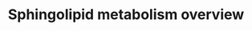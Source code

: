 ---
annotations:
- type: Pathway Ontology
  value: sphingomyelin metabolic pathway
- type: Pathway Ontology
  value: sphingolipid metabolic pathway
- type: Pathway Ontology
  value: sphingolipid biosynthetic pathway
authors:
- DeSl
- Egonw
- MaintBot
- Eweitz
description: This pathway is inspired by the Lipidmaps>Sphingolipids pathway [https://lipidmaps.org/resources/pathways/vanted.php].
  Sphingolipids are a class of lipids, which act as signal transduction and cell recognition
  molecules. This pathway provides an overview of the different tail lengths (on the
  right), which are used to convert sphinganine to DH-ceramide. All products are annotated
  with a lipid-class identifier. The integrated pathway can be found [https://www.wikipathways.org/index.php/Pathway:WP4690
  here].
last-edited: 2021-05-14
organisms:
- Mus musculus
redirect_from:
- /index.php/Pathway:WP4344
- /instance/WP4344
schema-jsonld:
- '@context': https://schema.org/
  '@id': https://wikipathways.github.io/pathways/WP4344.html
  '@type': Dataset
  creator:
    '@type': Organization
    name: WikiPathways
  description: This pathway is inspired by the Lipidmaps>Sphingolipids pathway [https://lipidmaps.org/resources/pathways/vanted.php].
    Sphingolipids are a class of lipids, which act as signal transduction and cell
    recognition molecules. This pathway provides an overview of the different tail
    lengths (on the right), which are used to convert sphinganine to DH-ceramide.
    All products are annotated with a lipid-class identifier. The integrated pathway
    can be found [https://www.wikipathways.org/index.php/Pathway:WP4690 here].
  keywords:
  - CoA(26:1)
  - Asah1
  - CoA(22:0)
  - Sgpp1
  - Ceramide
  - DH-Ceramide
  - Hexadecanal
  - Sphingosine-1-phosphate
  - 3-keto-sphinganine
  - Degs1
  - CoA(20:0)
  - Cerk
  - Ugcg
  - CerS1
  - Cers3
  - Sphk1
  - CerS5
  - Sgms2
  - CoA(16:0)
  - Sphinganine-1-phosphate
  - DH-Cer-1-P
  - DH-Glc-Cer
  - Cer-1-P
  - Degs2
  - Sphingosine
  - Ppap2b
  - Ugt8a
  - CoA(18:0)
  - Sgpp2
  - Ethanolamine-phosphate
  - Kdsr
  - ATP
  - Smpd1
  - Cers2
  - Sgms1
  - DH-Gal-Cer
  - CoA(26:0)
  - CoA(24:0)
  - CerS4
  - Sgpl1
  - ADP
  - CoA(24:1)
  - Serine
  - DH-SM
  - H2O
  - CerS6
  - Glc-Cer
  - Ppap2c
  - Sptlc2
  - Palmitoyl-CoA
  - Sphinganine
  - Sptlc1
  - Ppap2a
  - Sphk2
  - Gal-Cer
  - SM
  - 1-Hexadecenal
  license: CC0
  name: Sphingolipid metabolism overview
seo: CreativeWork
title: Sphingolipid metabolism overview
wpid: WP4344
---